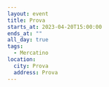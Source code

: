```yaml
---
layout: event
title: Prova
starts_at: 2023-04-20T15:00:00
ends_at: ""
all_day: true
tags:
  - Mercatino
location:
  city: Prova
  address: Prova
---
```

